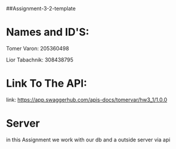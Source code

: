 ##Assignment-3-2-template

# Names and ID'S:


Tomer Varon:  205360498


Lior Tabachnik: 308438795


# Link To The API:
link:  https://app.swaggerhub.com/apis-docs/tomervar/hw3_1/1.0.0

# Server


in this Assignment we work with our db and a outside server via api
